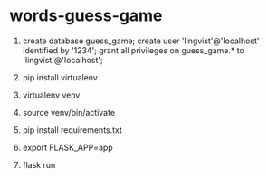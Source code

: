 # words-guess-game

1. create database guess_game;
   create user 'lingvist'@'localhost' identified by '1234';
   grant all privileges on guess_game.* to 'lingvist'@'localhost';

2. pip install virtualenv
3. virtualenv venv
4. source venv/bin/activate
5. pip install requirements.txt
6. export FLASK_APP=app
7. flask run